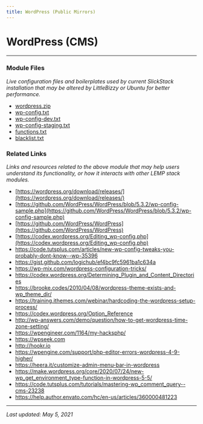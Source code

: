 ```yaml
---
title: WordPress (Public Mirrors)
---
```


# WordPress (CMS)

----

### Module Files

*Live configuration files and boilerplates used by current SlickStack installation that may be altered by LittleBizzy or Ubuntu for better performance.*

* [wordpress.zip](wordpress.zip)
* [wp-config.txt](wp-config.txt)
* [wp-config-dev.txt](wp-config-dev.txt)
* [wp-config-staging.txt](wp-config-staging.txt)
* [functions.txt](functions.txt)
* [blacklist.txt](blacklist.txt)

### Related Links

*Links and resources related to the above module that may help users understand its functionality, or how it interacts with other LEMP stack modules.*

* [https://wordpress.org/download/releases/](https://wordpress.org/download/releases/)
* [https://github.com/WordPress/WordPress/blob/5.3.2/wp-config-sample.php](https://github.com/WordPress/WordPress/blob/5.3.2/wp-config-sample.php)
* [https://github.com/WordPress/WordPress](https://github.com/WordPress/WordPress)
* [https://codex.wordpress.org/Editing_wp-config.php](https://codex.wordpress.org/Editing_wp-config.php)
* https://code.tutsplus.com/articles/new-wp-config-tweaks-you-probably-dont-know--wp-35396
* https://gist.github.com/logichub/ef4bc9fc5961ba1c634a
* https://wp-mix.com/wordpress-configuration-tricks/
* https://codex.wordpress.org/Determining_Plugin_and_Content_Directories
* https://brooke.codes/2010/04/08/wordpress-theme-exists-and-wp_theme_dir/
* https://training.ithemes.com/webinar/hardcoding-the-wordpress-setup-process/
* https://codex.wordpress.org/Option_Reference
* http://wp-answers.com/demo/question/how-to-get-wordpress-time-zone-setting/
* https://wpengineer.com/1164/my-hacksphp/
* https://wpseek.com
* http://hookr.io
* https://wpengine.com/support/php-editor-errors-wordpress-4-9-higher/
* https://heera.it/customize-admin-menu-bar-in-wordpress
* https://make.wordpress.org/core/2020/07/24/new-wp_get_environment_type-function-in-wordpress-5-5/
* https://code.tutsplus.com/tutorials/mastering-wp_comment_query--cms-23238
* https://help.author.envato.com/hc/en-us/articles/360000481223

----

*Last updated: May 5, 2021*
